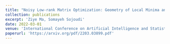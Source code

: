 ```yaml
---
title: "Noisy Low-rank Matrix Optimization: Geometry of Local Minima and Convergence Rate"
collection: publications
excerpt: 'Ziye Ma, Somayeh Sojoudi'
date: 2022-03-01
venue: 'International Conference on Artificial Intelligence and Statistics(AISTATS) 2023, <span style="font-weight: bold;">Oral presentation (Top 32 notable papers)</span>.'
paperurl: 'https://arxiv.org/pdf/2203.03899.pdf'
---
```

